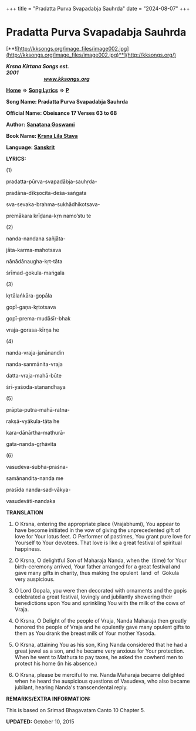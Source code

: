 +++
title = "Pradatta Purva Svapadabja Sauhrda"
date = "2024-08-07"
+++

# Pradatta Purva Svapadabja Sauhrda
[**![http://kksongs.org/image_files/image002.jpg](http://kksongs.org/image_files/image002.jpg)**](http://kksongs.org/)

**_Krsna Kirtana Songs est. 2001_**                                                                                                                                                 **_www.kksongs.org_**

[**Home**](http://kksongs.org/) **⇒** [**Song Lyrics**](http://kksongs.org/lyrics.html) **⇒** [**P**](http://kksongs.org/songs/song_p.html)

**Song Name: Pradatta Purva Svapadabja Sauhrda**

**Official Name: Obeisance 17 Verses 63 to 68**

**Author:** [**Sanatana Goswami**](http://kksongs.org/authors/list/sanatana_g.html)

**Book Name: [Krsna Lila Stava](http://kksongs.org/authors/krsnalilastava.html)**

**Language: [Sanskrit](http://kksongs.org/language/list/sanskrit.html)**

**LYRICS:**

(1)

pradatta-pūrva-svapadābja-sauhṛda-

pradāna-dīkṣocita-deśa-sańgata

sva-sevaka-brahma-sukhādhikotsava-

premākara krīḍana-kṛn namo’stu te

(2)

nanda-nandana sañjāta-

jāta-karma-mahotsava

nānādānaugha-kṛt-tāta

śrīmad-gokula-mańgala

(3)

kṛtālańkāra-gopāla

gopī-gaṇa-kṛtotsava

gopī-prema-mudāśīr-bhak

vraja-gorasa-kīrṇa he

(4)

nanda-vraja-janānandin

nanda-sanmānita-vraja

datta-vraja-mahā-būte

śrī-yaśoda-stanandhaya

(5)

prāpta-putra-mahā-ratna-

rakṣā-vyākula-tāta he

kara-dānārtha-mathurā-

gata-nanda-gṛhāvita

(6)

vasudeva-śubha-praśna-

samānandita-nanda me

prasīda nanda-sad-vākya-

vasudevāti-nandaka

**TRANSLATION**

1) O Krsna, entering the appropriate place (Vrajabhumi), You appear to have become initiated in the vow of giving the unprecedented gift of love for Your lotus feet. O Performer of pastimes, You grant pure love for Yourself to Your devotees. That love is like a great festival of spiritual happiness.

2) O Krsna, O delightful Son of Maharaja Nanda, when the  (time) for Your birth-ceremony arrived, Your father arranged for a great festival and gave many gifts in charity, thus making the opulent  land  of  Gokula  very auspicious.

3) O Lord Gopala, you were then decorated with ornaments and the gopis celebrated a great festival, lovingly and jubilantly showering their benedictions upon You and sprinkling You with the milk of the cows of Vraja.

4) O Krsna, O Delight of the people of Vraja, Nanda Maharaja then greatly honored the people of Vraja and he opulently gave many opulent gifts to them as You drank the breast milk of Your mother Yasoda.

5) O Krsna, attaining You as his son, King Nanda considered that he had a great jewel as a son, and he became very anxious for Your protection. When he went to Mathura to pay taxes, he asked the cowherd men to protect his home (in his absence.)

6) O Krsna, please be merciful to me. Nanda Maharaja became delighted when he heard the auspicious questions of Vasudeva, who also became jubilant, hearing Nanda's transcendental reply.

**REMARKS/EXTRA INFORMATION:**

This is based on Srimad Bhagavatam Canto 10 Chapter 5.

**UPDATED:** October 10, 2015